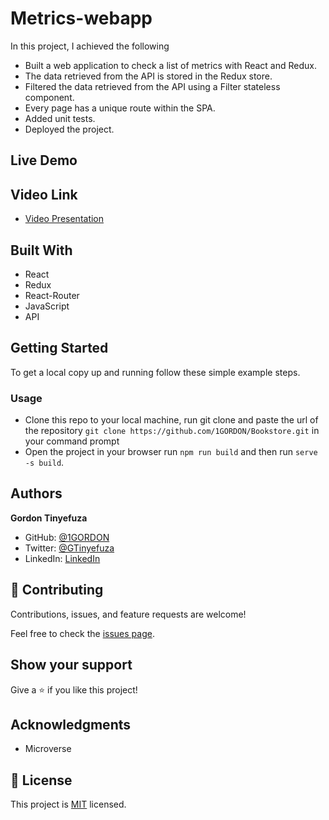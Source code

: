 # Metrics-webapp

In this project, I achieved the following

- Built a web application to check a list of metrics with React and Redux.
- The data retrieved from the API is stored in the Redux store.
- Filtered the data retrieved from the API using a Filter stateless component.
- Every page has a unique route within the SPA.
- Added unit tests.
- Deployed the project.

## Live Demo

 
## Video Link

- [Video Presentation](https://loom.com/share/8e445dc8a5474aa981d9a26d58cbabba)

## Built With

- React
- Redux
- React-Router
- JavaScript
- API

## Getting Started

To get a local copy up and running follow these simple example steps.

### Usage

- Clone this repo to your local machine, run git clone and paste the url of the repository
  `git clone https://github.com/1GORDON/Bookstore.git` in your command prompt
- Open the project in your browser run `npm run build` and then run `serve -s build`.

## Authors

**Gordon Tinyefuza**

- GitHub: [@1GORDON](https://github.com/1GORDON)
- Twitter: [@GTinyefuza](https://twitter.com/Tinyefuza)
- LinkedIn: [LinkedIn](www.linkedin.com/in/tinyefuza-gordon-935747213)

## 🤝 Contributing

Contributions, issues, and feature requests are welcome!

Feel free to check the [issues page](https://github.com/1GORDON/gitflow/issues).

## Show your support

Give a ⭐️ if you like this project!

## Acknowledgments

- Microverse

## 📝 License

This project is [MIT](./MIT.md) licensed.
